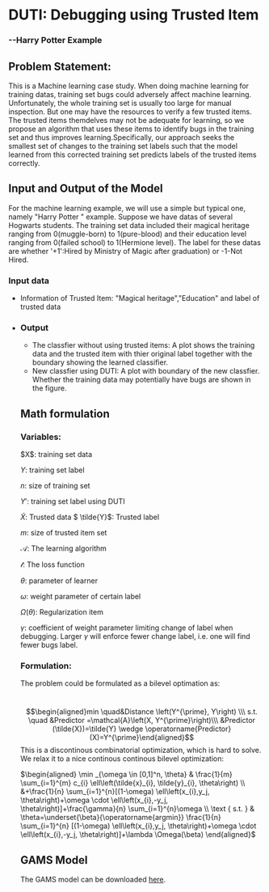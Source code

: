 <h1>
   DUTI: Debugging using Trusted Item
</h1>

<h3>
    --Harry Potter Example
</h3>



<h2>
    Problem Statement:
</h2>

<p>
    This is a Machine learning case study. When doing machine learning for training datas, training set bugs could adversely affect machine learning. Unfortunately, the whole training set is usually too large for manual inspection. But one may have the resources to verify a few trusted items. The trusted items themdelves may not be adequate for learning, so we propose an algorithm that uses these items to identify bugs in the training set and thus improves learning.Specifically, our approach seeks the smallest
set of changes to the training set labels such that the model
learned from this corrected training set predicts labels of the
trusted items correctly.
</p>



<h2>
    Input and Output of the Model
</h2>

For the machine learning example, we will use a simple but typical one, namely "Harry Potter " example.  Suppose we have datas of several Hogwarts students. The training set data included their magical heritage ranging from 0(muggle-born) to 1(pure-blood) and their education level ranging from 0(failed school) to 1(Hermione level).  The label for these datas are whether '+1':Hired by Ministry of Magic after graduation) or -1-Not Hired.

<h3>
    Input data
</h3>

<ul>
    <li>Information of Trusted Item: "Magical heritage","Education" and label of trusted data<li>

<h3>
    Output
</h3>

<ul>
    <li>The classfier without using trusted items:
    A plot shows the training data and the trusted item with thier original label together with the boundary showing the learned classifier.</li>
    <li>New classfier using DUTI: A plot with boundary of the new classfier. Whether the training data may potentially have bugs are shown in the figure.</li>
</ul>



<h2>
    Math formulation
</h2>

<h3>
    Variables:
</h3>
$X$: training set data

$Y$: training set label

$n$: size of training set

$Y'$: training set label using DUTI

$\tilde{X}$: Trusted data 
$ \tilde{Y}$: Trusted label

$m$: size of trusted item set

$\mathcal{A}$: The learning algorithm

$\mathcal{l}$: The loss function

$\theta$: parameter of learner

$\omega$: weight parameter of certain label

$\Omega(\theta)$: Regularization item

$\gamma$: coefficient of weight parameter limiting change of label when debugging. Larger $\gamma$ will enforce fewer change label, i.e.  one will find fewer bugs label.



<h3>
    Formulation:
</h3>


The problem could be formulated as a bilevel optimation as:

​ $$\begin{aligned}min \quad&Distance \left(Y^{\prime}, Y\right) \\\ 
   s.t.  \quad   &Predictor =\mathcal{A}\left(X, Y^{\prime}\right)\\\ 
 &Predictor (\tilde{X})=\tilde{Y} \wedge \operatorname{Predictor}(X)=Y^{\prime}\end{aligned}$$
This is a discontinous combinatorial optimization, which is hard to solve. We relax it to a nice continous continous bilevel optimization:

$\begin{aligned} \min _{\omega \in [0,1]^n, \theta} & \frac{1}{m} \sum_{i=1}^{m} c_{i} \ell\left(\tilde{x}_{i}, \tilde{y}_{i}, \theta\right) \\ &+\frac{1}{n} \sum_{i=1}^{n}[(1-\omega) \ell\left(x_{i},y_j, \theta\right)+\omega \cdot \ell\left(x_{i},-y_j, \theta\right)]+\frac{\gamma}{n} \sum_{i=1}^{n}\omega \\ \text { s.t. } & \theta=\underset{\beta}{\operatorname{argmin}} \frac{1}{n} \sum_{i=1}^{n}  [(1-\omega) \ell\left(x_{i},y_j, \theta\right)+\omega \cdot \ell\left(x_{i},-y_j, \theta\right)]+\lambda \Omega(\beta) \end{aligned}$



<h2>
    GAMS Model
</h2>
The GAMS model can be downloaded <a href="static_harrypotter_emp/HarryPotter_emp.gms" target="_blank">here</a>.







